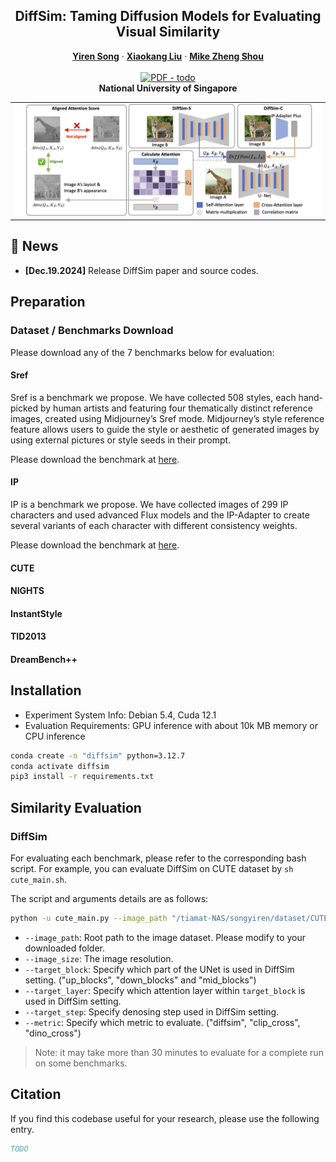 
<p align="center">

  <h2 align="center">DiffSim: Taming Diffusion Models for Evaluating Visual Similarity</h2>
  <p align="center">
    <a href="https://scholar.google.com/citations?user=L2YS0jgAAAAJ&hl=en"><strong>Yiren Song</strong></a>
    ·
    <a href="https://scholar.google.com/citations?user=dAEHm8AAAAAJ&hl=en"><strong>Xiaokang Liu</strong></a>
    ·
    <a href="https://sites.google.com/view/showlab"><strong>Mike Zheng Shou</strong></a>
    <br>
    <br>
        <a href="https://arxiv.org/abs/2311.16498"><img src='https://img.shields.io/badge/arXiv-AntiReference' alt='PDF - todo'></a>
        <!-- <a href='https://showlab.github.io/magicanimate'><img src='https://img.shields.io/badge/Project_Page-AntiReference' alt='Project Page - todo'></a> -->
        <!-- <a href='https://huggingface.co/spaces/zcxu-eric/magicanimate'><img src='https://img.shields.io/badge/%F0%9F%A4%97%20Hugging%20Face-Spaces-blue'></a> -->
    <br>
    <b>National University of Singapore</b>
  </p>
  
  <table align="center">
    <tr>
    <td>
      <img src="assets/teaser.png" alt='teaser1'>
    </td>
    </tr>
  </table>

## 📢 News
* **[Dec.19.2024]** Release DiffSim paper and source codes.

## Preparation

### Dataset / Benchmarks Download

Please download any of the 7 benchmarks below for evaluation:

#### Sref

Sref is a benchmark we propose. We have collected 508 styles, each hand-picked by human artists and featuring four thematically distinct reference images, created using Midjourney’s Sref mode. Midjourney’s style reference feature allows users to guide the style or aesthetic of generated images by using external pictures or style seeds in their prompt.

Please download the benchmark at [here]().

#### IP

IP is a benchmark we propose. We have collected images of 299 IP characters and used advanced Flux models and the IP-Adapter to create several variants of each character with different consistency weights.

Please download the benchmark at [here]().

#### CUTE

#### NIGHTS

#### InstantStyle

#### TID2013

#### DreamBench++

## Installation

- Experiment System Info: Debian 5.4, Cuda 12.1
- Evaluation Requirements: GPU inference with about 10k MB memory or CPU inference

```bash
conda create -n "diffsim" python=3.12.7
conda activate diffsim
pip3 install -r requirements.txt
```


## Similarity Evaluation

### DiffSim

For evaluating each benchmark, please refer to the corresponding bash script. For example, you can evaluate DiffSim on CUTE dataset by `sh cute_main.sh`.

The script and arguments details are as follows:

```bash
python -u cute_main.py --image_path "/tiamat-NAS/songyiren/dataset/CUTE/" --image_size 512 --target_block "up_blocks" --target_layer 0 --target_step 600 --similarity "cosine" --seed 2334 --metric "diffsim"
```

- `--image_path`: Root path to the image dataset. Please modify to your downloaded folder.
- `--image_size`: The image resolution.
- `--target_block`: Specify which part of the UNet is used in DiffSim setting. ("up_blocks", "down_blocks" and "mid_blocks")
- `--target_layer`: Specify which attention layer within `target_block` is used in DiffSim setting.
- `--target_step`: Specify denosing step used in DiffSim setting.
- `--metric`: Specify which metric to evaluate. ("diffsim", "clip_cross", "dino_cross")

> Note: it may take more than 30 minutes to evaluate for a complete run on some benchmarks.

## Citation
If you find this codebase useful for your research, please use the following entry.
```BibTeX
TODO
```
